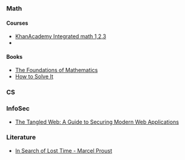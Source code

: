 ### Math

#### Courses

* [KhanAcademy Integrated math 1,2,3](https://www.khanacademy.org/math/math1)
* []()

#### Books

* [The Foundations of Mathematics](https://www.amazon.com/gp/product/019870643X)
* [How to Solve It](https://www.amazon.com/How-Solve-Mathematical-Princeton-Science/dp/069116407X)

### CS

### InfoSec

* [The Tangled Web: A Guide to Securing Modern Web Applications](https://www.goodreads.com/book/show/11553604-the-tangled-web?from_search=true&from_srp=true&qid=qJCZQ8b1L7&rank=4)

### Literature

* [In Search of Lost Time - Marcel Proust]()
